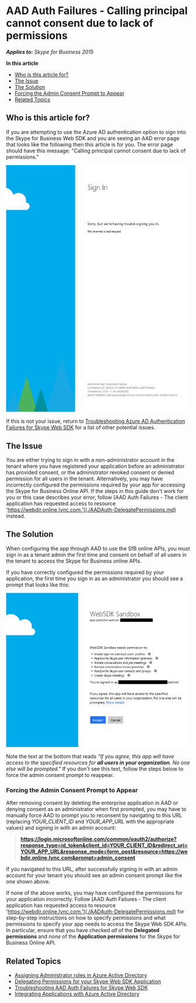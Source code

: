 # AAD Auth Failures - Calling principal cannot consent due to lack of permissions

_**Applies to:** Skype for Business 2015_

**In this article**
- [Who is this article for?](#audience)
- [The Issue](#issue)
- [The Solution](#solution)
- [Forcing the Admin Consent Prompt to Appear](#force-admin-consent)
- [Related Topics](#related-topics)

<a name="audience"></a>
## Who is this article for?

If you are attempting to use the Azure AD authentication option to sign into the Skype for Business Web SDK and you are seeing an AAD error page that looks like the following then this article is for you. The error page should have this message: "Calling principal cannot  consent due to lack of permissions."

![Tenant Admin has not provided consent for all users](../../../images/troubleshooting/auth/TenantAdminHasNotProvidedConsent2.PNG)

If this is not your issue, return to [Troubleshooting Azure AD Authentication Failures for Skype Web SDK](./AADAuthFailures.md) for a list of other potential issues.

<a name="issue"></a>
## The Issue

You are either trying to sign in with a non-administrator account in the tenant where you have registered your application before an administrator has provided consent, or the administrator revoked consent or denied permission for all users in the tenant. 
Alternatively, you may have incorrectly configured the permissions required by your app for accessing the Skype for Business Online API. If the steps in this guide don't work for you or this case describes your error, follow [AAD Auth Failures - The client application has requested access to resource 'https://webdir.online.lync.com.'](./AADAuth-DelegatePermissions.md) instead.

<a name="solution"></a>
## The Solution

When configuring the app through AAD to use the SfB online APIs, you must sign in as a tenant admin the first time and consent on behalf of all users in the tenant to access the Skype for Business online APIs.

If you have correctly configured the permissions required by your application, the first time you sign in as an administrator you should see a prompt that looks like this:

![Admin consent prompt upon sign in](../../../images/troubleshooting/auth/ProvidingAdminConsentCensored.PNG)

Note the text at the bottom that reads _"If you agree, this app will have access to the specified resources for **all users in your organization**. No one else will be prompted."_ If you don't see this text, follow the steps below to force the admin consent prompt to reappear.

<a name="force-admin-consent"></a>
### Forcing the Admin Consent Prompt to Appear

After removing consent by deleting the enterprise application in AAD or denying consent as an administrator when first prompted, you may have to manually force AAD to prompt you to reconsent by navigating to this URL (replacing _YOUR\_CLIENT\_ID_ and _YOUR\_APP\_URL_ with the appropriate values) and signing in with an admin account: 

> **https://login.microsoftonline.com/common/oauth2/authorize?response_type=id_token&client_id=YOUR_CLIENT_ID&redirect_uri=YOUR_APP_URL&response_mode=form_post&resource=https://webdir.online.lync.com&prompt=admin_consent**

If you navigated to this URL, after successfully signing in with an admin account for your tenant you should see an admin consent prompt like the one shown above.

If none of the above works, you may have configured the permissions for your application incorrectly. Follow [AAD Auth Failures - The client application has requested access to resource 'https://webdir.online.lync.com.'](./AADAuth-DelegatePermissions.md) for step-by-step instructions on how to specify permissions and what permissions to specify your app needs to access the Skype Web SDK APIs. In particular, ensure that you have checked _all_ of the **Delegated permissions** and _none_ of the **Application permissions** for the Skype for Business Online API.

<a name="related-topics"></a>
## Related Topics

- [Assigning Administrator roles in Azure Active Directory](https://docs.microsoft.com/en-us/azure/active-directory/active-directory-assign-admin-roles)
- [Delegating Permissions for your Skype Web SDK Application](./AADAuth-DelegatePermissions.md)
- [Troubleshooting AAD Auth Failures for Skype Web SDK](./AADAuthFailures.md)
- [Integrating Applications with Azure Active Directory](https://docs.microsoft.com/en-us/azure/active-directory/active-directory-integrating-applications)


